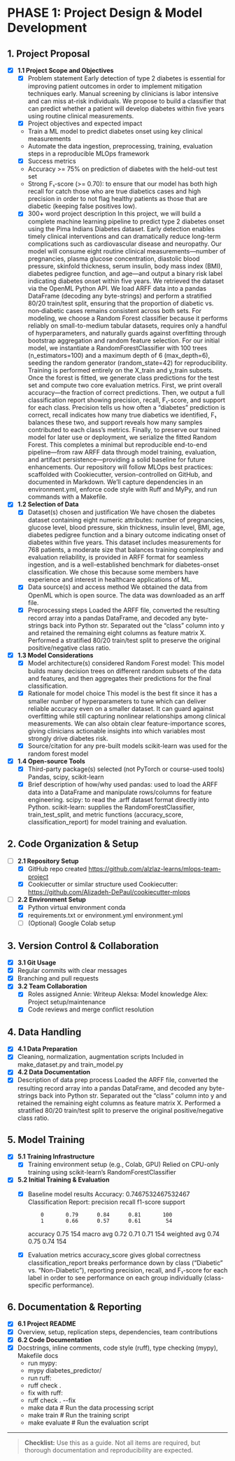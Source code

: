 # PHASE 1: Project Design & Model Development

## 1. Project Proposal
- [x] **1.1 Project Scope and Objectives**
  - [x] Problem statement
  Early detection of type 2 diabetes is essential for improving patient outcomes in order to implement mitigation techniques early. Manual screening by clinicians is labor intensive and can miss at-risk individuals. We propose to build a classifier that can predict whether a patient will develop diabetes within five years using routine clinical measurements. 
  - [x] Project objectives and expected impact
  - Train a ML model to predict diabetes onset using key clinical measurements
  - Automate the data ingestion, preprocessing, training, evaluation steps in a reproducible MLOps framework
  - [x] Success metrics
  - Accuracy >= 75% on prediction of diabetes with the held-out test set
  - Strong F₁-score (>= 0.70): to ensure that our model has both high recall for catch those who are true diabetics cases and high precision in order to not flag healthy patients as those that are diabetic (keeping false positives low). 
  - [x] 300+ word project description
  In this project, we will build a complete machine learning pipeline to predict type 2 diabetes onset using the Pima Indians Diabetes dataset. Early detection enables timely clinical interventions and can dramatically reduce long-term complications such as cardiovascular disease and neuropathy. Our model will consume eight routine clinical measurements—number of pregnancies, plasma glucose concentration, diastolic blood pressure, skinfold thickness, serum insulin, body mass index (BMI), diabetes pedigree function, and age—and output a binary risk label indicating diabetes onset within five years.
  We retrieved the dataset via the OpenML Python API. We load ARFF data into a pandas DataFrame (decoding any byte-strings) and perform a stratified 80/20 train/test split, ensuring that the proportion of diabetic vs. non‐diabetic cases remains consistent across both sets. 
  For modeling, we choose a Random Forest classifier because it performs reliably on small-to-medium tabular datasets, requires only a handful of hyperparameters, and naturally guards against overfitting through bootstrap aggregation and random feature selection. For our initial model, we instantiate a RandomForestClassifier with 100 trees (n_estimators=100) and a maximum depth of 6 (max_depth=6), seeding the random generator (random_state=42) for reproducibility. Training is performed entirely on the X_train and y_train subsets. 
  Once the forest is fitted, we generate class predictions for the test set and compute two core evaluation metrics. First, we print overall accuracy—the fraction of correct predictions. Then, we output a full classification report showing precision, recall, F₁-score, and support for each class. Precision tells us how often a “diabetes” prediction is correct, recall indicates how many true diabetics we identified, F₁ balances these two, and support reveals how many samples contributed to each class’s metrics.
  Finally, to preserve our trained model for later use or deployment, we serialize the fitted Random Forest. This completes a minimal but reproducible end-to-end pipeline—from raw ARFF data through model training, evaluation, and artifact persistence—providing a solid baseline for future enhancements.
  Our repository will follow MLOps best practices: scaffolded with Cookiecutter, version-controlled on GitHub, and documented in Markdown. We’ll capture dependencies in an environment.yml, enforce code style with Ruff and MyPy, and run commands with a Makefile. 
- [x] **1.2 Selection of Data**
  - [x] Dataset(s) chosen and justification
  We have chosen the diabetes dataset containing eight numeric attributes: number of pregnancies, glucose level, blood pressure, skin thickness, insulin level, BMI, age, diabetes pedigree function and a binary outcome indicating onset of diabetes within five years. This dataset includes measurements for 768 patients, a moderate size that balances training complexity and evaluation reliability, is provided in ARFF format for seamless ingestion, and is a well-established benchmark for diabetes-onset classification. We chose this because some members have experience and interest in healthcare applications of ML. 
  - [x] Data source(s) and access method
  We obtained the data from OpenML which is open source. The data was downloaded as an arff file.
  - [x] Preprocessing steps
  Loaded the ARFF file, converted the resulting record array into a pandas DataFrame, and decoded any byte-strings back into Python str. 
  Separated out the “class” column into y and retained the remaining eight columns as feature matrix X.
  Performed a stratified 80/20 train/test split to preserve the original positive/negative class ratio.
- [x] **1.3 Model Considerations**
  - [x] Model architecture(s) considered
  Random Forest model: This model builds many decision trees on different random subsets of the data and features, and then aggregates their predictions for the final classification. 
  - [x] Rationale for model choice
  This model is the best fit since it has a smaller number of hyperparameters to tune which can deliver reliable accuracy even on a smaller dataset. It can guard against overfitting while still capturing nonlinear relationships among clinical measurements. We can also obtain clear feature-importance scores, giving clinicians actionable insights into which variables most strongly drive diabetes risk. 
  - [x] Source/citation for any pre-built models
  scikit-learn was used for the random forest model
- [x] **1.4 Open-source Tools**
  - [x] Third-party package(s) selected (not PyTorch or course-used tools)
  Pandas, scipy, scikit-learn 
  - [x] Brief description of how/why used
  pandas: used to load the ARFF data into a DataFrame and manipulate rows/columns for feature engineering.
  scipy: to read the .arff dataset format directly into Python.
  scikit-learn: supplies the RandomForestClassifier, train_test_split, and metric functions (accuracy_score, classification_report) for model training and evaluation.

## 2. Code Organization & Setup
- [ ] **2.1 Repository Setup**
  - [x] GitHub repo created
    https://github.com/alzlaz-learns/mlops-team-project
  - [x] Cookiecutter or similar structure used
    Cookiecutter: https://github.com/Alizadeh-DePaul/cookiecutter-mlops
- [ ] **2.2 Environment Setup**
  - [x] Python virtual environment
    conda
  - [x] requirements.txt or environment.yml
    environment.yml
  - [ ] (Optional) Google Colab setup

## 3. Version Control & Collaboration
- [x]  **3.1 Git Usage**
  - [x] Regular commits with clear messages
  - [x] Branching and pull requests
- [x] **3.2 Team Collaboration**
  - [x] Roles assigned
  Annie: Writeup
  Aleksa: Model knowledge
  Alex: Project setup/maintenance
  - [x] Code reviews and merge conflict resolution

## 4. Data Handling
- [x] **4.1 Data Preparation**
- [x] Cleaning, normalization, augmentation scripts
  Included in make_dataset.py and train_model.py
- [x] **4.2 Data Documentation**
- [x] Description of data prep process
  Loaded the ARFF file, converted the resulting record array into a pandas DataFrame, and decoded any byte-strings back into Python str. 
  Separated out the “class” column into y and retained the remaining eight columns as feature matrix X.
  Performed a stratified 80/20 train/test split to preserve the original positive/negative class ratio.
  
## 5. Model Training
- [x] **5.1 Training Infrastructure**
  - [x] Training environment setup (e.g., Colab, GPU)
  Relied on CPU-only training using scikit-learn’s RandomForestClassifier
- [x] **5.2 Initial Training & Evaluation**
  - [x] Baseline model results
  Accuracy: 0.7467532467532467
  Classification Report:
                precision    recall  f1-score   support

            0       0.79      0.84      0.81       100
            1       0.66      0.57      0.61        54

      accuracy                           0.75       154
     macro avg       0.72      0.71      0.71       154
  weighted avg       0.74      0.75      0.74       154
  - [x] Evaluation metrics
  accuracy_score gives global correctness
  classification_report breaks performance down by class (“Diabetic” vs. “Non-Diabetic”), reporting precision, recall, and F₁-score for each label in order to see performance on each group individually (class-specific performance).

## 6. Documentation & Reporting
- [x] **6.1 Project README**
- [x] Overview, setup, replication steps, dependencies, team contributions
- [x] **6.2 Code Documentation**
- [x] Docstrings, inline comments, code style (ruff), type checking (mypy), Makefile docs
  * run mypy:
  *   mypy diabetes_predictor/
  * run ruff:
  *   ruff check . 
  * fix with ruff:
  *   ruff check . --fix 
  * make data       # Run the data processing script
  * make train 	    # Run the training script
  * make evaluate 	# Run the evaluation script
---

> **Checklist:** Use this as a guide. Not all items are required, but thorough documentation and reproducibility are expected.
